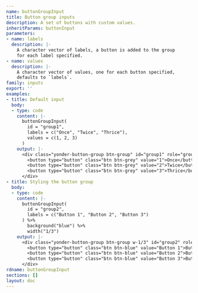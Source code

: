 ```yaml
---
name: buttonGroupInput
title: Button group inputs
description: A set of buttons with custom values.
inheritParams: buttonInput
parameters:
- name: labels
  description: |-
    A character vector of labels, a button is added to the group
    for each label specified.
- name: values
  description: |-
    A character vector of values, one for each button specified,
    defaults to `labels`.
family: inputs
export: ''
examples:
- title: Default input
  body:
  - type: code
    content: |-
      buttonGroupInput(
        id = "group1",
        labels = c("Once", "Twice", "Thrice"),
        values = c(1, 2, 3)
      )
    output: |-
      <div class="yonder-button-group btn-group" id="group1" role="group">
        <button type="button" class="btn btn-grey" value="1">Once</button>
        <button type="button" class="btn btn-grey" value="2">Twice</button>
        <button type="button" class="btn btn-grey" value="3">Thrice</button>
      </div>
- title: Styling the button group
  body:
  - type: code
    content: |-
      buttonGroupInput(
        id = "group2",
        labels = c("Button 1", "Button 2", "Button 3")
      ) %>%
        background("blue") %>%
        width("1/3")
    output: |-
      <div class="yonder-button-group btn-group w-1/3" id="group2" role="group">
        <button type="button" class="btn btn-blue" value="Button 1">Button 1</button>
        <button type="button" class="btn btn-blue" value="Button 2">Button 2</button>
        <button type="button" class="btn btn-blue" value="Button 3">Button 3</button>
      </div>
rdname: buttonGroupInput
sections: []
layout: doc
---
```

